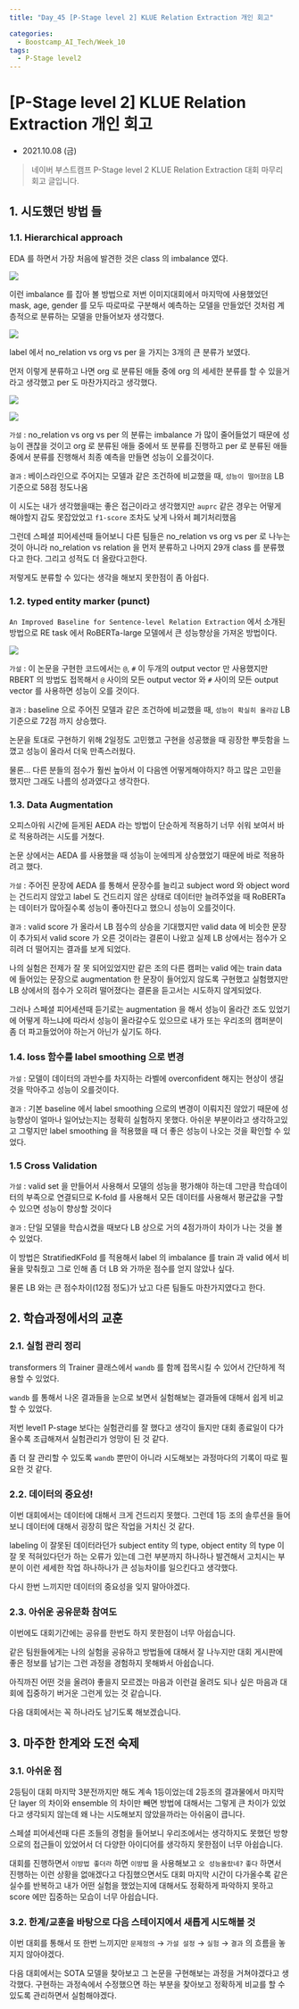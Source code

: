 ```yaml
---
title: "Day_45 [P-Stage level 2] KLUE Relation Extraction 개인 회고"

categories:
  - Boostcamp_AI_Tech/Week_10
tags:
  - P-Stage level2
---
```


# [P-Stage level 2] KLUE Relation Extraction 개인 회고

- 2021.10.08 (금)

> 네이버 부스트캠프 P-Stage level 2 KLUE Relation Extraction 
> 대회 마무리 회고 글입니다.

## 1. 시도했던 방법 들

### 1.1. Hierarchical approach

EDA 를 하면서 가장 처음에 발견한 것은 class 의 imbalance 였다.

![]({{site.url}}/assets/images/boostcamp/50195ca5.png)

이런 imbalance 를 잡아 볼 방법으로 저번 이미지대회에서 마지막에 사용했었던 mask, age, gender 를 모두 따로따로 구분해서 
예측하는 모델을 만들었던 것처럼 계층적으로 분류하는 모델을 만들어보자 생각했다.

![]({{site.url}}/assets/images/boostcamp/ff281796.png)

label 에서 no_relation vs org vs per 을 가지는 3개의 큰 분류가 보였다.

먼저 이렇게 분류하고 나면 org 로 분류된 애들 중에 org 의 세세한 분류를 할 수 있을거라고 생각했고 per 도 마찬가지라고 생각했다.

![]({{site.url}}/assets/images/boostcamp/456f2773.png)

![]({{site.url}}/assets/images/boostcamp/bfb92422.png)

`가설` : no_relation vs org vs per 의 분류는 imbalance 가 많이 줄어들었기 때문에 성능이 괜찮을 것이고 org 로 분류된 애들 중에서
또 분류를 진행하고 per 로 분류된 애들 중에서 분류를 진행해서 최종 예측을 만들면 성능이 오를것이다.

`결과` : 베이스라인으로 주어지는 모델과 같은 조건하에 비교했을 때, `성능이 떨어졌음` LB 기준으로 58점 정도나옴

이 시도는 내가 생각했을때는 좋은 접근이라고 생각했지만 `auprc` 같은 경우는 어떻게 해야할지 감도 못잡았었고 `f1-score` 조차도 낮게 나와서
폐기처리했음

그런데 스페셜 피어세션때 들어보니 다른 팀들은 no_relation vs org vs per 로 나누는 것이 아니라 no_relation vs relation 을 먼저
분류하고 나머지 29개 class 를 분류했다고 한다. 그리고 성적도 더 올랐다고한다.

저렇게도 분류할 수 있다는 생각을 해보지 못한점이 좀 아쉽다.

### 1.2. typed entity marker (punct)

`An Improved Baseline for Sentence-level Relation Extraction` 에서 소개된 방법으로 RE task 에서 RoBERTa-large 모델에서
큰 성능향상을 가져온 방법이다.

![]({{site.url}}/assets/images/boostcamp/421cd23c.png)

`가설` : 이 논문을 구현한 코드에서는 `@`, `#` 이 두개의 output vector 만 사용했지만 RBERT 의 방법도 접목해서 `@` 사이의 모든 
output vector 와 `#` 사이의 모든 output vector 를 사용하면 성능이 오를 것이다.

`결과` : baseline 으로 주어진 모델과 같은 조건하에 비교했을 때, `성능이 확실히 올라감` LB 기준으로 72점 까지 상승했다.

논문을 토대로 구현하기 위해 2일정도 고민했고 구현을 성공했을 때 굉장한 뿌듯함을 느꼈고 성능이 올라서 더욱 만족스러웠다.

물론... 다른 분들의 점수가 훨씬 높아서 이 다음엔 어떻게해야하지? 하고 많은 고민을 했지만 그래도 나름의 성과였다고 생각한다.

### 1.3. Data Augmentation

오피스아워 시간에 듣게된 AEDA 라는 방법이 단순하게 적용하기 너무 쉬워 보여서 바로 적용하려는 시도를 거쳤다.

논문 상에서는 AEDA 를 사용했을 때 성능이 눈에띄게 상승했었기 때문에 바로 적용하려고 했다.

`가설` : 주어진 문장에 AEDA 를 통해서 문장수를 늘리고 subject word 와 object word 는 건드리지 않았고 label 도 건드리지 않은 상태로
데이터만 늘려주었을 때 RoBERTa 는 데이터가 많아질수록 성능이 좋아진다고 했으니 성능이 오를것이다.

`결과` : valid score 가 올라서 LB 점수의 상승을 기대했지만 valid data 에 비슷한 문장이 추가되서 valid score 가 오른 것이라는 결론이
나왔고 실제 LB 상에서는 점수가 오히려 더 떨어지는 결과를 보게 되었다.

나의 실험은 전제가 잘 못 되어있었지만 같은 조의 다른 캠퍼는 valid 에는 train data 에 들어있는 문장으로 augmentation 한 문장이 들어있지
않도록 구현했고 실험했지만 LB 상에서의 점수가 오히려 떨어졌다는 결론을 듣고서는 시도하지 않게되었다.

그러나 스페셜 피어세션때 듣기로는 augmentation 을 해서 성능이 올라간 조도 있었기에 어떻게 하느냐에 따라서 성능이 올라갈수도 있으므로 내가 또는
우리조의 캠퍼분이 좀 더 파고들었어야 하는거 아닌가 싶기도 하다.

### 1.4. loss 함수를 label smoothing 으로 변경

`가설` : 모델이 데이터의 과반수를 차지하는 라벨에 overconfident 해지는 현상이 생길 것을 막아주고 성능이 오를것이다.

`결과` : 기본 baseline 에서 label smoothing 으로의 변경이 이뤄지진 않았기 때문에 성능향상이 얼마나 일어났는지는 정확히 실험하지 못했다.
아쉬운 부분이라고 생각하고있고 그렇지만 label smoothing 을 적용했을 때 더 좋은 성능이 나오는 것을 확인할 수 있었다.

### 1.5 Cross Validation

`가설` : valid set 을 만들어서 사용해서 모델의 성능을 평가해야 하는데 그만큼 학습데이터의 부족으로 연결되므로 K-fold 를 사용해서 모든 데이터를
사용해서 평균값을 구할 수 있으면 성능이 향상할 것이다

`결과` : 단일 모델을 학습시켰을 때보다 LB 상으로 거의 4점가까이 차이가 나는 것을 볼 수 있었다.

이 방법은 StratifiedKFold 를 적용해서 label 의 imbalance 를 train 과 valid 에서 비율을 맞춰줬고 그로 인해 좀 더 LB 와 가까운 점수를
얻지 않았나 싶다.

물론 LB 와는 큰 점수차이(12점 정도)가 났고 다른 팀들도 마찬가지였다고 한다.

## 2. 학습과정에서의 교훈

### 2.1. 실험 관리 정리 

transformers 의 Trainer 클래스에서 `wandb` 를 함께 접목시킬 수 있어서 간단하게 적용할 수 있었다.

`wandb` 를 통해서 나온 결과들을 눈으로 보면서 실험해보는 결과들에 대해서 쉽게 비교할 수 있었다.

저번 level1 P-stage 보다는 실험관리를 잘 했다고 생각이 들지만 대회 종료일이 다가올수록 조급해져서 실험관리가 엉망이 된 것 같다.

좀 더 잘 관리할 수 있도록 `wandb` 뿐만이 아니라 시도해보는 과정마다의 기록이 따로 필요한 것 같다.

### 2.2. 데이터의 중요성!

이번 대회에서는 데이터에 대해서 크게 건드리지 못했다. 그런데 1등 조의 솔루션을 들어보니 데이터에 대해서 굉장히 많은 작업을 거치신 것 같다.

labeling 이 잘못된 데이터라던가 subject entity 의 type, object entity 의 type 이 잘 못 적혀있다던가 하는 오류가 있는데 그런 부분까지
하나하나 발견해서 고치시는 부분이 이런 세세한 작업 하나하나가 큰 성능차이를 일으킨다고 생각했다.

다시 한번 느끼지만 데이터의 중요성을 잊지 말아야겠다.

### 2.3. 아쉬운 공유문화 참여도

이번에도 대회기간에는 공유를 한번도 하지 못한점이 너무 아쉽습니다.

같은 팀원들에게는 나의 실험을 공유하고 방법들에 대해서 잘 나누지만 대회 게시판에 좋은 정보를 남기는 그런 과정을 경험하지 못해봐서 아쉽습니다.

아직까진 어떤 것을 올려야 좋을지 모르겠는 마음과 이런걸 올려도 되나 싶은 마음과 대회에 집중하기 버거운 그런게 있는 것 같습니다.

다음 대회에서는 꼭 하나라도 남기도록 해보겠습니다.

## 3. 마주한 한계와 도전 숙제

### 3.1. 아쉬운 점

2등팀이 대회 마지막 3분전까지만 해도 계속 1등이었는데 2등조의 결과물에서 마지막단 layer 의 차이와 ensemble 의 차이만 빼면 방법에 대해서는
그렇게 큰 차이가 있었다고 생각되지 않는데 왜 나는 시도해보지 않았을까라는 아쉬움이 큽니다.

스페셜 피어세션때 다른 조들의 경험을 들어보니 우리조에서는 생각하지도 못했던 방향으로의 접근들이 있었어서 더 다양한 아이디어를 생각하지 못한점이
너무 아쉽습니다.

대회를 진행하면서 `이방법 좋더라` 하면 `이방법` 을 사용해보고 `오 성능올랐네?` `좋다` 하면서 진행하는 이런 상황을 없애겠다고 다짐했으면서도
대회 마지막 시간이 다가올수록 같은 실수를 반복하고 내가 어떤 실험을 했었는지에 대해서도 정확하게 파악하지 못하고 score 에만 집중하는 모습이
너무 아쉽습니다.

### 3.2. 한계/교훈을 바탕으로 다음 스테이지에서 새롭게 시도해볼 것

이번 대회를 통해서 또 한번 느끼지만 `문제정의` $\rightarrow$ `가설 설정` $\rightarrow$ `실험` $\rightarrow$ `결과` 의 흐름을
놓지지 않아야겠다.

다음 대회에서는 SOTA 모델을 찾아보고 그 논문을 구현해보는 과정을 거쳐야겠다고 생각했다. 구현하는 과정속에서 수정했으면 하는 부분을 찾아보고
정확하게 비교를 할 수 있도록 관리하면서 실험해야겠다.
